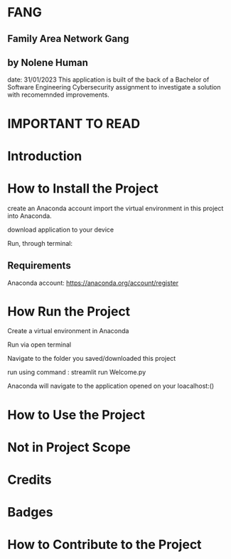 
# FANG
## Family Area Network Gang
## by Nolene Human 
date: 31/01/2023
This application is built of the back of a Bachelor of Software Engineering Cybersecurity assignment to investigate a solution with recomemnded improvements.

# IMPORTANT TO READ


# Introduction


# How to Install the Project

create an Anaconda account
import the virtual environment in this project into Anaconda.

download application to your device

Run, through terminal:

## Requirements
Anaconda account: 
https://anaconda.org/account/register

# How Run the Project
Create a virtual environment in Anaconda

Run via open terminal

Navigate to the folder you saved/downloaded this project

run using command : streamlit run Welcome.py

Anaconda will navigate to the application opened on your loacalhost:()

# How to Use the Project


# Not in Project Scope

# Credits


# Badges



# How to Contribute to the Project
